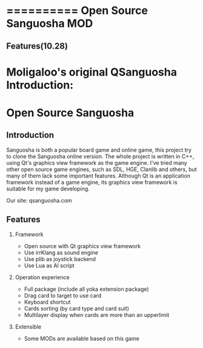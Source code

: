 ==========
Open Source Sanguosha MOD
==========
Features(10.28)
----------


Moligaloo's original QSanguosha Introduction:
==========
Open Source Sanguosha
==========

Introduction
----------

Sanguosha is both a popular board game and online game,
this project try to clone the Sanguosha online version.
The whole project is written in C++, 
using Qt's graphics view framework as the game engine.
I've tried many other open source game engines, 
such as SDL, HGE, Clanlib and others, 
but many of them lack some important features. 
Although Qt is an application framework instead of a game engine, 
its graphics view framework is suitable for my game developing.

Our site: qsanguosha.com

Features
----------

1. Framework
    * Open source with Qt graphics view framework
    * Use irrKlang as sound engine
    * Use plib as joystick backend 
    * Use Lua as AI script

2. Operation experience
    * Full package (include all yoka extension package)
    * Drag card to target to use card
    * Keyboard shortcut
    * Cards sorting (by card type and card suit)
    * Multilayer display when cards are more than an upperlimit

3. Extensible
    * Some MODs are available based on this game

